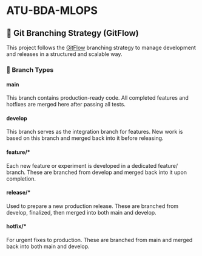 # ATU-BDA-MLOPS

## 📂 Git Branching Strategy (GitFlow)
This project follows the [GitFlow](https://nvie.com/posts/a-successful-git-branching-model/) branching strategy to manage development and releases in a structured and scalable way.

### 🔀 Branch Types
#### main
This branch contains production-ready code. All completed features and hotfixes are merged here after passing all tests.

#### develop
This branch serves as the integration branch for features. New work is based on this branch and merged back into it before releasing.

#### feature/*
Each new feature or experiment is developed in a dedicated feature/<name> branch. These are branched from develop and merged back into it upon completion.

#### release/*
Used to prepare a new production release. These are branched from develop, finalized, then merged into both main and develop.

#### hotfix/*
For urgent fixes to production. These are branched from main and merged back into both main and develop.
